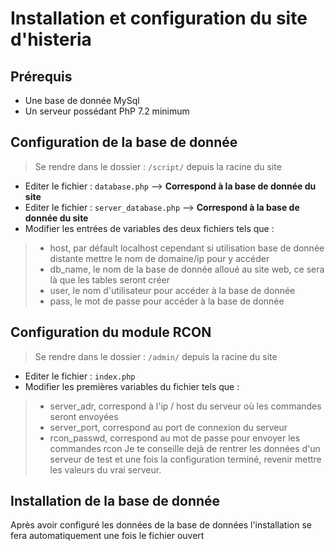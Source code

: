 # Installation et configuration du site d'histeria

## Prérequis

* Une base de donnée MySql
* Un serveur possédant PhP 7.2 minimum

## Configuration de la base de donnée

> Se rendre dans le dossier : `/script/` depuis la racine du site
* Editer le fichier : `database.php` --> **Correspond à la base de donnée du site**
* Editer le fichier : `server_database.php` --> **Correspond à la base de donnée du site**
* Modifier les entrées de variables des deux fichiers tels que : 
> * host, par défault localhost cependant si utilisation base de donnée distante mettre le nom de domaine/ip pour y accéder
> * db_name, le nom de la base de donnée alloué au site web, ce sera là que les tables seront créer
> * user, le nom d'utilisateur pour accéder à la base de donnée
> * pass, le mot de passe pour accéder à la base de donnée

## Configuration du module RCON

> Se rendre dans le dossier : `/admin/` depuis la racine du site
* Editer le fichier : `index.php`
* Modifier les premières variables du fichier tels que :
> * server_adr, correspond à l'ip / host du serveur où les commandes seront envoyées
> * server_port, correspond au port de connexion du serveur
> * rcon_passwd, correspond au mot de passe pour envoyer les commandes rcon
Je te conseille dejà de rentrer les données d'un serveur de test et une fois la configuration terminé, revenir mettre les valeurs du vrai serveur.

## Installation de la base de donnée

Après avoir configuré les données de la base de données l'installation se fera automatiquement une fois le fichier ouvert
 

